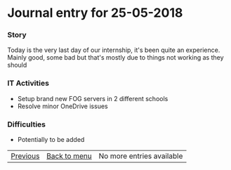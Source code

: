 # Journal entry for 25-05-2018

### Story

Today is the very last day of our internship, it's been quite an experience. Mainly good, some bad but that's mostly due to things not working as they should

### IT Activities

- Setup brand new FOG servers in 2 different schools
- Resolve minor OneDrive issues

### Difficulties

- Potentially to be added

<table><tr><td><a href="24-05.html">Previous</a></td><td><a href="../">Back to menu</a></td><td>No more entries available</td></tr></table>
